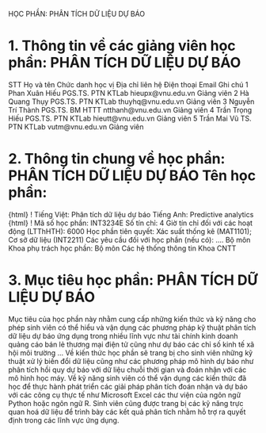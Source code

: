 HỌC PHẦN: PHÂN TÍCH DỮ LIỆU DỰ BÁO
# 1. Thông tin về các giảng viên học phần: PHÂN TÍCH DỮ LIỆU DỰ BÁO
STT Họ và tên Chức danh học vị Địa chỉ liên hệ Điện thoại Email Ghi chú 1 Phan Xuân Hiếu PGS.TS. PTN KTLab hieupx\@vnu.edu.vn Giảng viên
2 Hà Quang Thụy PGS.TS. PTN KTLab thuyhq\@vnu.edu.vn Giảng viên
3 Nguyễn Trí Thành PGS.TS. BM HTTT ntthanh\@vnu.edu.vn Giảng viên
4 Trần Trọng Hiếu PGS.TS. PTN KTLab hieutt\@vnu.edu.vn Giảng viên
5 Trần Mai Vũ TS. PTN KTLab vutm\@vnu.edu.vn Giảng viên
# 2. Thông tin chung về học phần: PHÂN TÍCH DỮ LIỆU DỰ BÁO Tên học phần:
{html}
! Tiếng Việt: Phân tích dữ liệu dự báo Tiếng Anh: Predictive analytics
{html}
! Mã số học phần: INT3234E Số tín chỉ: 4 Giờ tín chỉ đối với các hoạt động (LTThHTH): 6000 Học phần tiên quyết: Xác suất thống kê (MAT1101); Cơ sở dữ liệu
(INT2211) Các yêu cầu đối với học phần (nếu có): \.... Bộ môn Khoa phụ trách học phần: Bộ môn Các hệ thống thông tin Khoa
CNTT
# 3. Mục tiêu học phần: PHÂN TÍCH DỮ LIỆU DỰ BÁO
Mục tiêu của học phần này nhằm cung cấp những kiến thức và kỹ năng cho phép sinh viên có thể hiểu và vận dụng các phương pháp kỹ thuật phân tích dữ liệu dự báo ứng dụng trong nhiều lĩnh vực như tài chính kinh doanh quảng cáo bán lẻ thương mại điện tử cũng như dự báo các chỉ số kinh tế xã hội môi trường ... Về kiến thức học phần sẽ trang bị cho sinh viên những kỹ thuật xử lý biến đổi dữ liệu cũng như các phương pháp mô hình dự báo như phân tích hồi quy dự báo với dữ liệu chuỗi thời gian và đoán nhận với các mô hình học máy. Về kỹ năng sinh viên có thể vận dụng các kiến thức đã học để thực hành phát triển các giải pháp phân tích đoán nhận và dự báo với các công cụ thực tế như Microsoft Excel các thư viện của ngôn ngữ Python hoặc ngôn ngữ R. Sinh viên cũng được trang bị các kỹ năng trực quan hoá dữ liệu để trình bày các kết quả phân tích nhằm hỗ trợ ra quyết định trong các lĩnh vực ứng dụng.
